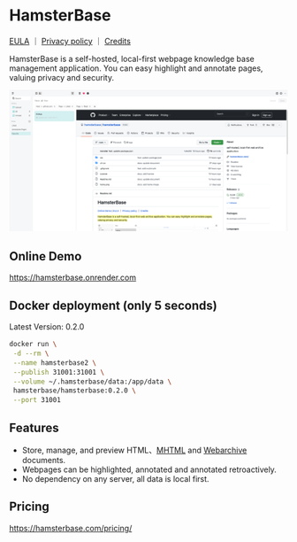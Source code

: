 # HamsterBase

[EULA](https://hamsterbase.com/docs/legal/eula/000.html) ｜ [Privacy policy](https://hamsterbase.com/docs/legal/privacy/000.html) ｜ [Credits](https://hamsterbase.com/docs/legal/credits.html)

HamsterBase is a self-hosted, local-first webpage knowledge base management application. You can easy highlight and annotate pages, valuing privacy and security.

![Screenshot](https://raw.githubusercontent.com/hamsterbase/hamsterbase/main/home.png)

## Online Demo

https://hamsterbase.onrender.com

## Docker deployment (only 5 seconds)

Latest Version: 0.2.0

```bash
docker run \
 -d --rm \
 --name hamsterbase2 \
 --publish 31001:31001 \
 --volume ~/.hamsterbase/data:/app/data \
 hamsterbase/hamsterbase:0.2.0 \
 --port 31001
```

## Features

- Store, manage, and preview HTML、[MHTML](https://en.wikipedia.org/wiki/MHTML) and [Webarchive](https://en.wikipedia.org/wiki/Webarchive) documents.
- Webpages can be highlighted, annotated and annotated retroactively.
- No dependency on any server, all data is local first.

## Pricing

https://hamsterbase.com/pricing/
